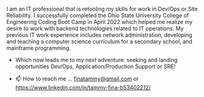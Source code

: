 I am an IT professional that is retooling my skills for work in Dev/Ops or Site Reliability.   I successfully completed the Ohio State University College of Engineering Coding Boot Camp in April 2022 which helped me realize my desire to work with backend technologies related to IT operations.   My previous IT work experience includes network administration, developing and teaching a computer science curriculum for a secondary school, and mainframe programming. 

-  Which now leads me to my next adventure: seeking and landing opportunities Dev/Ops, Application/Production Support or SRE!

- 📫 How to reach me ... finatammy@gmail.com or https://www.linkedin.com/in/tammy-fina-b53402212/

<!---
trfina/trfina is a ✨ special ✨ repository because its `README.md` (this file) appears on your GitHub profile.
You can click the Preview link to take a look at your changes.
--->

